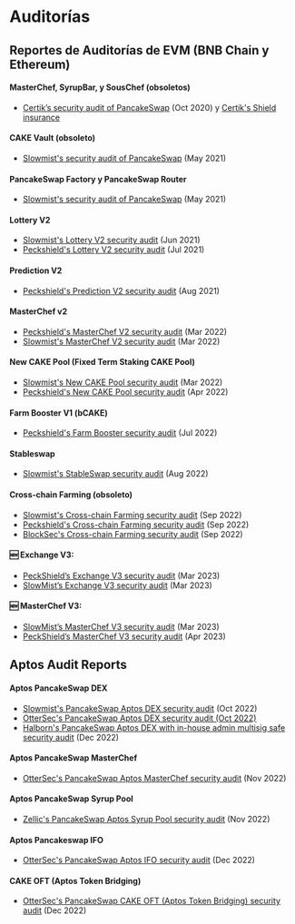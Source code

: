 # Auditorías

## Reportes de Auditorías de EVM (BNB Chain y Ethereum)

#### MasterChef, SyrupBar, y SousChef (obsoletos)

* [Certik’s security audit of PancakeSwap](https://www.certik.org/projects/pancakeswap) (Oct 2020) y [Certik's Shield insurance](https://shield.certik.foundation)

#### CAKE Vault (obsoleto)

* [Slowmist's security audit of PancakeSwap](https://github.com/slowmist/Knowledge-Base/blob/master/open-report-V2/smart-contract/SlowMist%20Audit%20Report%20-%20CakeVault\_en-us.pdf) (May 2021)

#### PancakeSwap Factory y PancakeSwap Router

* [Slowmist's security audit of PancakeSwap](https://github.com/slowmist/Knowledge-Base/blob/master/open-report/Smart%20Contract%20Security%20Audit%20Report%20%20-%20PancakeSwap.pdf) (May 2021)

#### Lottery V2

* [Slowmist's Lottery V2 security audit](https://github.com/slowmist/Knowledge-Base/blob/master/open-report/Smart%20Contract%20Security%20Audit%20Report%20-%20PancakeSwap%20Lottery.pdf) (Jun 2021)
* [Peckshield's Lottery V2 security audit](https://github.com/peckshield/publications/blob/master/audit\_reports/PeckShield-Audit-Report-PancakeswapLottery-v1.0.pdf) (Jul 2021)

#### Prediction V2

* [Peckshield's Prediction V2 security audit](https://github.com/peckshield/publications/blob/master/audit\_reports/PeckShield-Audit-Report-PancakeSwap-PredictionV2-v1.0.pdf) (Aug 2021)

#### MasterChef v2

* [Peckshield's MasterChef V2 security audit](https://github.com/peckshield/publications/tree/master/audit\_reports/PeckShield-Audit-Report-PancakeSwap-MasterChefV2-v1.0.pdf) (Mar 2022)
* [Slowmist's MasterChef V2 security audit](https://github.com/slowmist/Knowledge-Base/blob/master/open-report-V2/smart-contract/SlowMist%20Audit%20Report%20-%20MasterChef%20v2\_en-us.pdf) (Mar 2022)

#### &#x20;New CAKE Pool (Fixed Term Staking CAKE Pool)

* [Slowmist's New CAKE Pool security audit](https://github.com/slowmist/Knowledge-Base/blob/master/open-report-V2/smart-contract/SlowMist%20Audit%20Report%20-%20Pancakeswap-CakePool\_en-us.pdf) (Mar 2022)
* [Peckshield's New CAKE Pool security audit](https://github.com/peckshield/publications/tree/master/audit\_reports/PeckShield-Audit-Report-PancakeSwap-CakePool-v1.0.pdf) (Apr 2022)

#### Farm Booster V1 (bCAKE)

* [Peckshield's Farm Booster security audit](https://github.com/peckshield/publications/tree/master/audit\_reports/PeckShield-Audit-Report-PancakeSwap-FarmBooster-v1.0.pdf) (Jul 2022)

#### Stableswap

* [Slowmist's StableSwap security audit](https://github.com/slowmist/Knowledge-Base/blob/master/open-report-V2/smart-contract/SlowMist%20Audit%20Report%20-%20PancakeSwap%20Stable%20Swap\_en-us.pdf) (Aug 2022)

#### Cross-chain Farming (obsoleto)

* [Slowmist's Cross-chain Farming security audit](https://github.com/slowmist/Knowledge-Base/blob/master/open-report-V2/smart-contract/SlowMist%20Audit%20Report%20-%20PancakeSwap%20-%20CrossChain\_en-us.pdf) (Sep 2022)
* [Peckshield's Cross-chain Farming security audit](https://github.com/peckshield/publications/tree/master/audit\_reports/PeckShield-Audit-Report-PancakeSwap-CrossFarming-v1.0.pdf) (Sep 2022)
* [BlockSec's Cross-chain Farming security audit](https://github.com/blocksecteam/audit-reports/blob/main/solidity/blocksec\_pancakeswap\_cross\_farming\_v1.0\_signed.pdf) (Sep 2022)

#### 🆕 Exchange V3:

* [PeckShield’s Exchange V3 security audit](https://github.com/peckshield/publications/blob/master/audit\_reports/PeckShield-Audit-Report-PancakeSwapV3-v1.0.pdf) (Mar 2023)
* [SlowMist’s Exchange V3 security audit](https://github.com/slowmist/Knowledge-Base/blob/master/open-report-V2/smart-contract/SlowMist%20Audit%20Report%20-%20PancakeSwap\_v3\_en-us.pdf) (Mar 2023)

#### 🆕 MasterChef V3:

* [SlowMist’s MasterChef V3 security audit](https://github.com/slowmist/Knowledge-Base/blob/master/open-report-V2/smart-contract/SlowMist%20Audit%20Report%20-%20PancakeSwap\_v3\_Phase2\_en-us.pdf) (Mar 2023)
* [PeckShield’s MasterChef V3 security audit](https://github.com/peckshield/publications/tree/master/audit\_reports/PeckShield-Audit-Report-PancakeSwapV3-MasterChefV3-v1.0.pdf) (Apr 2023)

## Aptos Audit Reports

#### Aptos PancakeSwap DEX

* [Slowmist's PancakeSwap Aptos DEX security audit](https://github.com/slowmist/Knowledge-Base/blob/master/open-report-V2/smart-contract/SlowMist%20Audit%20Report%20-%20PancakeSwap\_MOVE\_en-us.pdf) (Oct 2022)
* [OtterSec's PancakeSwap Aptos DEX security audit (Oct 2022)](https://1397868517-files.gitbook.io/\~/files/v0/b/gitbook-x-prod.appspot.com/o/spaces%2F-MHREX7DHcljbY5IkjgJ-1972196547%2Fuploads%2FNZnx8clCpR3r9bMMjkcs%2FOtterSec%20Audit%20%20Report%20-%20PancakeSwap%20Swap%20-%20Move.pdf?alt=media\&token=902c2c81-e02f-4c67-9782-fd4597f31d22)
* [Halborn's PancakeSwap Aptos DEX with in-house admin multisig safe security audit](https://github.com/HalbornSecurity/PublicReports/blob/master/Move%20Smart%20Contract%20Audits/PancakeSwap\_Aptos\_DEX\_Move\_Smart\_Contract\_Security\_Audit\_Report\_Halborn\_Final.pdf) (Dec 2022)

#### Aptos PancakeSwap MasterChef

* [OtterSec's PancakeSwap Aptos MasterChef security audit](https://docs.pancakeswap.finance/code/smart-contracts-aptos/masterchef#audit) (Nov 2022)

#### Aptos PancakeSwap Syrup Pool

* [Zellic's PancakeSwap Aptos Syrup Pool security audit](https://github.com/Zellic/publications/blob/master/PancakeSwap%20Aptos%20-%20Zellic%20Audit%20Report.pdf) (Nov 2022)

#### Aptos Pancakeswap IFO

* [OtterSec's PancakeSwap Aptos IFO security audit](https://docs.pancakeswap.finance/code/smart-contracts-aptos/ifo#audits) (Dec 2022)

#### CAKE OFT (Aptos Token Bridging)

* [OtterSec's PancakeSwap CAKE OFT (Aptos Token Bridging) security audit](https://1397868517-files.gitbook.io/\~/files/v0/b/gitbook-x-prod.appspot.com/o/spaces%2F-MHREX7DHcljbY5IkjgJ-1972196547%2Fuploads%2FMa0anQ4GXvFPyVLjFRxr%2FPancakeSwap-OFT-Audit-OtterSec.pdf?alt=media\&token=cbb22eb1-124c-4b07-9a73-175e019dde53) (Dec 2022)
